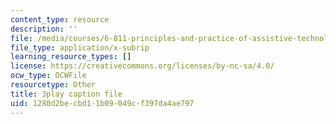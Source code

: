 ```yaml
---
content_type: resource
description: ''
file: /media/courses/6-811-principles-and-practice-of-assistive-technology-fall-2014/1280d2becbd11b09049cf397da4ae797_x18bMLW4eO4.srt
file_type: application/x-subrip
learning_resource_types: []
license: https://creativecommons.org/licenses/by-nc-sa/4.0/
ocw_type: OCWFile
resourcetype: Other
title: 3play caption file
uid: 1280d2be-cbd1-1b09-049c-f397da4ae797
---
```


